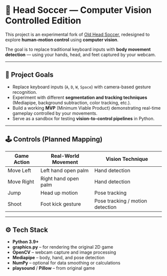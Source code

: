 # 🧠 Head Soccer — Computer Vision Controlled Edition

This project is an experimental fork of [Old Head Soccer](https://github.com/Nicolasbort/Old-Head-Soccer), redesigned to explore **human-motion control** using **computer vision**.

The goal is to replace traditional keyboard inputs with **body movement detection** — using your hands, head, and feet captured by your webcam.

---

## 🎯 Project Goals

- Replace keyboard inputs (`A`, `D`, `W`, `Space`) with camera-based gesture recognition.
- Experiment with different **segmentation and tracking techniques** (Mediapipe, background subtraction, color tracking, etc.).
- Build a working **MVP** (Minimum Viable Product) demonstrating real-time gameplay controlled by your movements.
- Serve as a sandbox for testing **vision-to-control pipelines** in Python.

---

## 🕹️ Controls (Planned Mapping)

| Game Action | Real-World Movement | Vision Technique |
|--------------|--------------------|------------------|
| Move Left | Left hand open palm | Hand detection |
| Move Right | Right hand open palm | Hand detection |
| Jump | Head up motion | Pose tracking |
| Shoot | Foot kick gesture | Pose tracking / motion detection |

---

## ⚙️ Tech Stack

- **Python 3.9+**
- **graphics.py** – for rendering the original 2D game
- **OpenCV** – webcam capture and image processing
- **Mediapipe** – body, hand, and pose detection
- **NumPy** – optional for data smoothing or calculations
- **playsound** / **Pillow** – from original game
